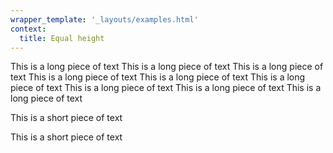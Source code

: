 ```yaml
---
wrapper_template: '_layouts/examples.html'
context:
  title: Equal height
---
```


<div class="u-equal-height">
  <div class="p-card">
    <p>This is a long piece of text This is a long piece of text This is a long piece of text This is a long piece of text This is a long piece of text This is a long piece of text This is a long piece of text This is a long piece of text This is a long piece of text</p>
  </div>
  <div class="p-card">
    <p>This is a short piece of text</p>
  </div>
  <div class="p-card">
    <p>This is a short piece of text</p>
  </div>
</div>
